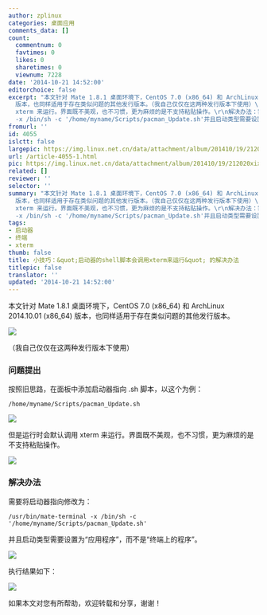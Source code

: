 ```yaml
---
author: zplinux
categories: 桌面应用
comments_data: []
count:
  commentnum: 0
  favtimes: 0
  likes: 0
  sharetimes: 0
  viewnum: 7228
date: '2014-10-21 14:52:00'
editorchoice: false
excerpt: "本文针对 Mate 1.8.1 桌面环境下，CentOS 7.0 (x86_64) 和 ArchLinux 2014.10.01 (x86_64)
  版本，也同样适用于存在类似问题的其他发行版本。（我自己仅仅在这两种发行版本下使用）\r\n问题的提出：按照旧思路，在面板中添加启动器指向 .sh 脚本，（以这个为例：/home/myname/Scripts/pacman_Update.sh）\r\n但是运行时会默认调用
  xterm 来运行。界面既不美观，也不习惯，更为麻烦的是不支持粘贴操作。\r\n解决办法：需要将启动器指向修改为：/usr/bin/mate-terminal
  -x /bin/sh -c '/home/myname/Scripts/pacman_Update.sh'并且启动类型需要设置为"
fromurl: ''
id: 4055
islctt: false
largepic: https://img.linux.net.cn/data/attachment/album/201410/19/212020xixigeswh5whdnni.png
url: /article-4055-1.html
pic: https://img.linux.net.cn/data/attachment/album/201410/19/212020xixigeswh5whdnni.png.thumb.jpg
related: []
reviewer: ''
selector: ''
summary: "本文针对 Mate 1.8.1 桌面环境下，CentOS 7.0 (x86_64) 和 ArchLinux 2014.10.01 (x86_64)
  版本，也同样适用于存在类似问题的其他发行版本。（我自己仅仅在这两种发行版本下使用）\r\n问题的提出：按照旧思路，在面板中添加启动器指向 .sh 脚本，（以这个为例：/home/myname/Scripts/pacman_Update.sh）\r\n但是运行时会默认调用
  xterm 来运行。界面既不美观，也不习惯，更为麻烦的是不支持粘贴操作。\r\n解决办法：需要将启动器指向修改为：/usr/bin/mate-terminal
  -x /bin/sh -c '/home/myname/Scripts/pacman_Update.sh'并且启动类型需要设置为"
tags:
- 启动器
- 终端
- xterm
thumb: false
title: 小技巧：&quot;启动器的shell脚本会调用xterm来运行&quot; 的解决办法
titlepic: false
translator: ''
updated: '2014-10-21 14:52:00'
---
```


本文针对 Mate 1.8.1 桌面环境下，CentOS 7.0 (x86\_64) 和 ArchLinux 2014.10.01 (x86\_64) 版本，也同样适用于存在类似问题的其他发行版本。


![](/data/attachment/album/201410/19/212020xixigeswh5whdnni.png)


（我自己仅仅在这两种发行版本下使用）


### 问题提出


按照旧思路，在面板中添加启动器指向 .sh 脚本，以这个为例：



```
/home/myname/Scripts/pacman_Update.sh
```

![](/data/attachment/album/201410/19/212023tq6lphwmjjpypdqh.png)


但是运行时会默认调用 xterm 来运行。界面既不美观，也不习惯，更为麻烦的是不支持粘贴操作。


![](/data/attachment/album/201410/19/212024ygrzw5nnhccpx7hp.png)


### 解决办法


需要将启动器指向修改为：



```
/usr/bin/mate-terminal -x /bin/sh -c '/home/myname/Scripts/pacman_Update.sh'
```

并且启动类型需要设置为“应用程序”，而不是“终端上的程序”。


![](/data/attachment/album/201410/19/212026wwuvq333v73nzauf.png)


执行结果如下：


![](/data/attachment/album/201410/19/212027djiqwewh3s8wwwg3.png)


如果本文对您有所帮助，欢迎转载和分享，谢谢！